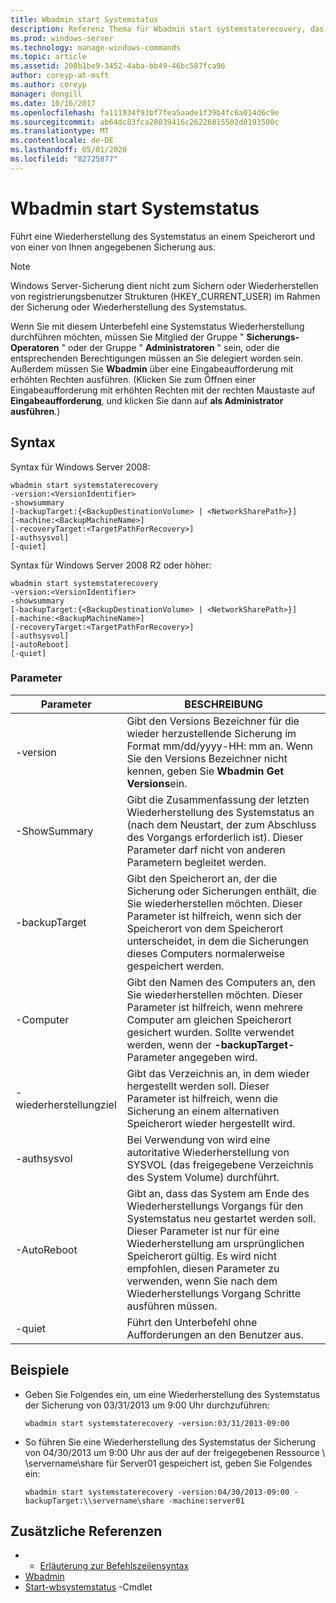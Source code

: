 ```yaml
---
title: Wbadmin start Systemstatus
description: Referenz Thema für Wbadmin start systemstaterecovery, das eine Wiederherstellung des Systemstatus an einem Speicherort und von einer von Ihnen angegebenen Sicherung ausführt.
ms.prod: windows-server
ms.technology: manage-windows-commands
ms.topic: article
ms.assetid: 208b1be9-3452-4aba-bb49-46bc587fca96
author: coreyp-at-msft
ms.author: coreyp
manager: dongill
ms.date: 10/16/2017
ms.openlocfilehash: fa111934f93bf7fea5aade1f39b4fc6a014d6c9e
ms.sourcegitcommit: ab64dc83fca28039416c26226815502d0193500c
ms.translationtype: MT
ms.contentlocale: de-DE
ms.lasthandoff: 05/01/2020
ms.locfileid: "82725877"
---
```

# <a name="wbadmin-start-systemstaterecovery"></a>Wbadmin start Systemstatus



Führt eine Wiederherstellung des Systemstatus an einem Speicherort und von einer von Ihnen angegebenen Sicherung aus.

> [!NOTE]
> Windows Server-Sicherung dient nicht zum Sichern oder Wiederherstellen von registrierungsbenutzer Strukturen (HKEY_CURRENT_USER) im Rahmen der Sicherung oder Wiederherstellung des Systemstatus.

Wenn Sie mit diesem Unterbefehl eine Systemstatus Wiederherstellung durchführen möchten, müssen Sie Mitglied der Gruppe " **Sicherungs-Operatoren** " oder der Gruppe " **Administratoren** " sein, oder die entsprechenden Berechtigungen müssen an Sie delegiert worden sein. Außerdem müssen Sie **Wbadmin** über eine Eingabeaufforderung mit erhöhten Rechten ausführen. (Klicken Sie zum Öffnen einer Eingabeaufforderung mit erhöhten Rechten mit der rechten Maustaste auf **Eingabeaufforderung**, und klicken Sie dann auf **als Administrator ausführen**.)



## <a name="syntax"></a>Syntax

Syntax für Windows Server 2008:
```
wbadmin start systemstaterecovery
-version:<VersionIdentifier>
-showsummary
[-backupTarget:{<BackupDestinationVolume> | <NetworkSharePath>}]
[-machine:<BackupMachineName>]
[-recoveryTarget:<TargetPathForRecovery>]
[-authsysvol]
[-quiet]
```
Syntax für Windows Server 2008 R2 oder höher:
```
wbadmin start systemstaterecovery
-version:<VersionIdentifier>
-showsummary
[-backupTarget:{<BackupDestinationVolume> | <NetworkSharePath>}]
[-machine:<BackupMachineName>]
[-recoveryTarget:<TargetPathForRecovery>]
[-authsysvol]
[-autoReboot]
[-quiet]
```

### <a name="parameters"></a>Parameter

|Parameter|BESCHREIBUNG|
|---------|-----------|
|-version|Gibt den Versions Bezeichner für die wieder herzustellende Sicherung im Format mm/dd/yyyy-HH: mm an. Wenn Sie den Versions Bezeichner nicht kennen, geben Sie **Wbadmin Get Versions**ein.|
|-ShowSummary|Gibt die Zusammenfassung der letzten Wiederherstellung des Systemstatus an (nach dem Neustart, der zum Abschluss des Vorgangs erforderlich ist). Dieser Parameter darf nicht von anderen Parametern begleitet werden.|
|-backupTarget|Gibt den Speicherort an, der die Sicherung oder Sicherungen enthält, die Sie wiederherstellen möchten. Dieser Parameter ist hilfreich, wenn sich der Speicherort von dem Speicherort unterscheidet, in dem die Sicherungen dieses Computers normalerweise gespeichert werden.|
|-Computer|Gibt den Namen des Computers an, den Sie wiederherstellen möchten. Dieser Parameter ist hilfreich, wenn mehrere Computer am gleichen Speicherort gesichert wurden. Sollte verwendet werden, wenn der **-backupTarget-** Parameter angegeben wird.|
|-wiederherstellungziel|Gibt das Verzeichnis an, in dem wieder hergestellt werden soll. Dieser Parameter ist hilfreich, wenn die Sicherung an einem alternativen Speicherort wieder hergestellt wird.|
|-authsysvol|Bei Verwendung von wird eine autoritative Wiederherstellung von SYSVOL (das freigegebene Verzeichnis des System Volume) durchführt.|
|-AutoReboot|Gibt an, dass das System am Ende des Wiederherstellungs Vorgangs für den Systemstatus neu gestartet werden soll. Dieser Parameter ist nur für eine Wiederherstellung am ursprünglichen Speicherort gültig. Es wird nicht empfohlen, diesen Parameter zu verwenden, wenn Sie nach dem Wiederherstellungs Vorgang Schritte ausführen müssen.|
|-quiet|Führt den Unterbefehl ohne Aufforderungen an den Benutzer aus.|

## <a name="examples"></a>Beispiele

- Geben Sie Folgendes ein, um eine Wiederherstellung des Systemstatus der Sicherung von 03/31/2013 um 9:00 Uhr durchzuführen:  
  ```
  wbadmin start systemstaterecovery -version:03/31/2013-09:00
  ```  
- So führen Sie eine Wiederherstellung des Systemstatus der Sicherung von 04/30/2013 um 9:00 Uhr aus der auf der freigegebenen Ressource \\ \\servername\share für Server01 gespeichert ist, geben Sie Folgendes ein:  
  ```
  wbadmin start systemstaterecovery -version:04/30/2013-09:00 -backupTarget:\\servername\share -machine:server01
  ```

## <a name="additional-references"></a>Zusätzliche Referenzen

-   - [Erläuterung zur Befehlszeilensyntax](command-line-syntax-key.md)
-   [Wbadmin](wbadmin.md)
-   [Start-wbsystemstatus](https://technet.microsoft.com/library/jj902449.aspx) -Cmdlet